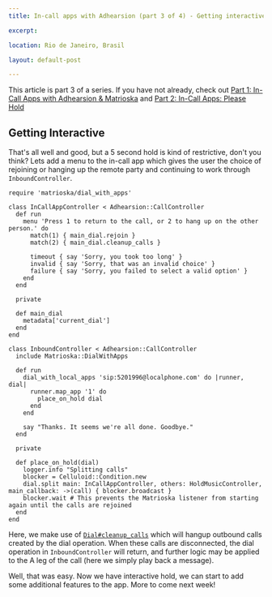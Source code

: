 ```yaml
---
title: In-call apps with Adhearsion (part 3 of 4) - Getting interactive

excerpt:

location: Rio de Janeiro, Brasil

layout: default-post

---
```


<p>This article is part 3 of a series.  If you have not already, check out <a href="/blog/2013/call-apps-adhearsion-matrioska/">Part 1: In-Call Apps with Adhearsion &amp; Matrioska</a> and <a href="/blog/2013/call-apps-please-hold/">Part 2: In-Call Apps: Please Hold</a></p>

<h2>Getting Interactive</h2>

<p>That's all well and good, but a 5 second hold is kind of restrictive, don't you think? Lets add a menu to the in-call app which gives the user the choice of rejoining or hanging up the remote party and continuing to work through <code>InboundController</code>.</p>

<pre><code class="ruby">require 'matrioska/dial_with_apps'

class InCallAppController &lt; Adhearsion::CallController
  def run
    menu 'Press 1 to return to the call, or 2 to hang up on the other person.' do
      match(1) { main_dial.rejoin }
      match(2) { main_dial.cleanup_calls }

      timeout { say 'Sorry, you took too long' }
      invalid { say 'Sorry, that was an invalid choice' }
      failure { say 'Sorry, you failed to select a valid option' }
    end
  end

  private

  def main_dial
    metadata['current_dial']
  end
end

class InboundController &lt; Adhearsion::CallController
  include Matrioska::DialWithApps

  def run
    dial_with_local_apps 'sip:5201996@localphone.com' do |runner, dial|
      runner.map_app '1' do
        place_on_hold dial
      end
    end

    say "Thanks. It seems we're all done. Goodbye."
  end

  private

  def place_on_hold(dial)
    logger.info "Splitting calls"
    blocker = Celluloid::Condition.new
    dial.split main: InCallAppController, others: HoldMusicController, main_callback: -&gt;(call) { blocker.broadcast }
    blocker.wait # This prevents the Matrioska listener from starting again until the calls are rejoined
  end
end
</code></pre>

<p>Here, we make use of <a href="http://rubydoc.info/gems/adhearsion/Adhearsion/CallController/Dial/Dial:cleanup_calls"><code>Dial#cleanup_calls</code></a> which will hangup outbound calls created by the dial operation. When these calls are disconnected, the dial operation in <code>InboundController</code> will return, and further logic may be applied to the A leg of the call (here we simply play back a message).</p>

<p>Well, that was easy. Now we have interactive hold, we can start to add some additional features to the app. More to come next week!</p>
